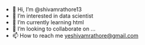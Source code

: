 - 👋 Hi, I’m @shivamrathore13
- 👀 I’m interested in data scientist 
- 🌱 I’m currently learning html
- 💞️ I’m looking to collaborate on ...
- 📫 How to reach me yeshivamrathore@gmail.com

<!---
shivamrathore13/shivamrathore13 is a ✨ special ✨ repository because its `README.md` (this file) appears on your GitHub profile.
You can click the Preview link to take a look at your changes.
--->

